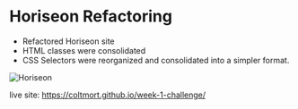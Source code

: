 # Horiseon Refactoring

* Refactored Horiseon site
* HTML classes were consolidated
* CSS Selectors were reorganized and consolidated into a simpler format.

![Horiseon](https://user-images.githubusercontent.com/48365060/206371229-83fcc944-2e59-4fe6-9b94-3547bcf0ba9b.jpg)


live site: https://coltmort.github.io/week-1-challenge/
